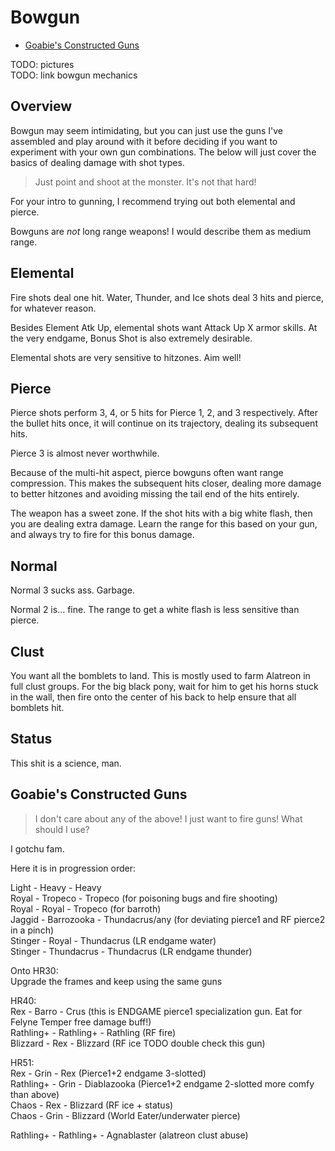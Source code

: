 # Bowgun

- [Goabie's Constructed Guns](#goabies-constructed-guns)

TODO: pictures  
TODO: link bowgun mechanics

## Overview

Bowgun may seem intimidating, but you can just use the guns I've assembled and play around with it before deciding if you want to experiment with your own gun combinations. The below will just cover the basics of dealing damage with shot types.

> Just point and shoot at the monster. It's not that hard!

For your intro to gunning, I recommend trying out both elemental and pierce.

Bowguns are *not* long range weapons! I would describe them as medium range.

## Elemental
Fire shots deal one hit. Water, Thunder, and Ice shots deal 3 hits and pierce, for whatever reason.

Besides Element Atk Up, elemental shots want Attack Up X armor skills. At the very endgame, Bonus Shot is also extremely desirable.

Elemental shots are very sensitive to hitzones. Aim well!

## Pierce
Pierce shots perform 3, 4, or 5 hits for Pierce 1, 2, and 3 respectively. After the bullet hits once, it will continue on its trajectory, dealing its subsequent hits.

Pierce 3 is almost never worthwhile.

Because of the multi-hit aspect, pierce bowguns often want range compression. This makes the subsequent hits closer, dealing more damage to better hitzones and avoiding missing the tail end of the hits entirely.

The weapon has a sweet zone. If the shot hits with a big white flash, then you are dealing extra damage. Learn the range for this based on your gun, and always try to fire for this bonus damage.

## Normal
Normal 3 sucks ass. Garbage.

Normal 2 is... fine. The range to get a white flash is less sensitive than pierce.


## Clust
You want all the bomblets to land. This is mostly used to farm Alatreon in full clust groups. For the big black pony, wait for him to get his horns stuck in the wall, then fire onto the center of his back to help ensure that all bomblets hit.

## Status
This shit is a science, man.

## Goabie's Constructed Guns
> I don't care about any of the above! I just want to fire guns! What should I use?

I gotchu fam.

Here it is in progression order:

Light - Heavy - Heavy  
Royal - Tropeco - Tropeco (for poisoning bugs and fire shooting)  
Royal - Royal - Tropeco (for barroth)  
Jaggid - Barrozooka - Thundacrus/any (for deviating pierce1 and RF pierce2 in a pinch)  
Stinger - Royal - Thundacrus (LR endgame water)  
Stinger - Thundacrus - Thundacrus (LR endgame thunder)  

Onto HR30:  
Upgrade the frames and keep using the same guns

HR40:  
Rex - Barro - Crus (this is ENDGAME pierce1 specialization gun. Eat for Felyne Temper free damage buff!)  
Rathling+ - Rathling+ - Rathling (RF fire)  
Blizzard - Rex - Blizzard (RF ice TODO double check this gun)

HR51:  
Rex - Grin - Rex (Pierce1+2 endgame 3-slotted)  
Rathling+ - Grin - Diablazooka (Pierce1+2 endgame 2-slotted more comfy than above)  
Chaos - Rex - Blizzard (RF ice + status)  
Chaos - Grin - Blizzard (World Eater/underwater pierce)  

Rathling+ - Rathling+ - Agnablaster (alatreon clust abuse)
